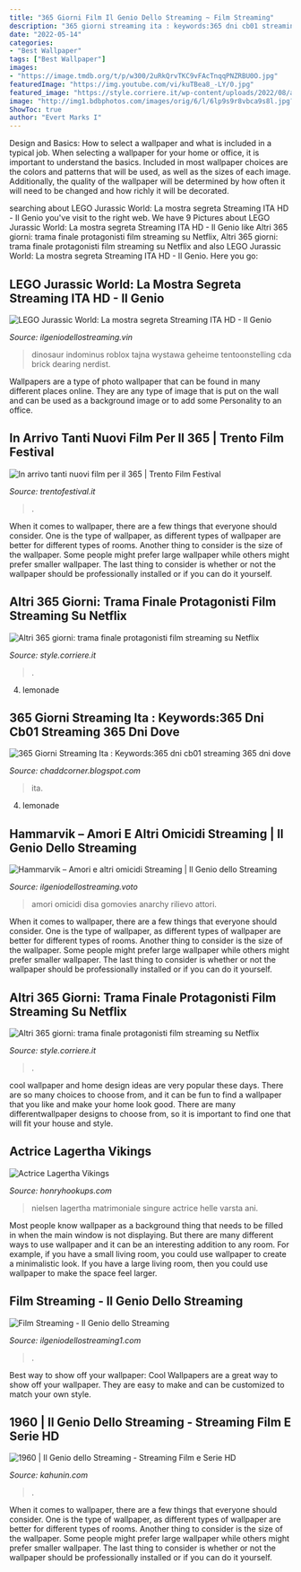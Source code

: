 ```yaml
---
title: "365 Giorni Film Il Genio Dello Streaming ~ Film Streaming"
description: "365 giorni streaming ita : keywords:365 dni cb01 streaming 365 dni dove"
date: "2022-05-14"
categories:
- "Best Wallpaper"
tags: ["Best Wallpaper"]
images:
- "https://image.tmdb.org/t/p/w300/2uRkQrvTKC9vFAcTnqqPNZRBU0O.jpg"
featuredImage: "https://img.youtube.com/vi/kuTBea8_-LY/0.jpg"
featured_image: "https://style.corriere.it/wp-content/uploads/2022/08/altri-365-giorni-2-700x392.jpg"
image: "http://img1.bdbphotos.com/images/orig/6/l/6lp9s9r8vbca9s8l.jpg?skj2io4l"
ShowToc: true
author: "Evert Marks I"
---
```



Design and Basics: How to select a wallpaper and what is included in a typical job.
When selecting a wallpaper for your home or office, it is important to understand the basics. Included in most wallpaper choices are the colors and patterns that will be used, as well as the sizes of each image. Additionally, the quality of the wallpaper will be determined by how often it will need to be changed and how richly it will be decorated.

	

		
searching about LEGO Jurassic World: La mostra segreta Streaming ITA HD - Il Genio you've visit to the right web. We have 9 Pictures about LEGO Jurassic World: La mostra segreta Streaming ITA HD - Il Genio like Altri 365 giorni: trama finale protagonisti film streaming su Netflix, Altri 365 giorni: trama finale protagonisti film streaming su Netflix and also LEGO Jurassic World: La mostra segreta Streaming ITA HD - Il Genio. Here you go:
		
    
## LEGO Jurassic World: La Mostra Segreta Streaming ITA HD - Il Genio

<img loading=lazy src="https://image.tmdb.org/t/p/w780/3aqFJqDMyKFm4jk0Yu2MWdZHNvU.jpg" onerror="this.onerror=null;this.src='https://tse1.mm.bing.net/th?id=OIP.EJRfDygc5vVPJIvMdWLaBgHaEK&amp;pid=15.1';" alt="LEGO Jurassic World: La mostra segreta Streaming ITA HD - Il Genio">

_Source: ilgeniodellostreaming.vin_

>dinosaur indominus roblox tajna wystawa geheime tentoonstelling cda brick dearing nerdist. 

	



Wallpapers are a type of photo wallpaper that can be found in many different places online. They are any type of image that is put on the wall and can be used as a background image or to add some Personality to an office.

    
## In Arrivo Tanti Nuovi Film Per Il 365 | Trento Film Festival

<img loading=lazy src="https://trentofestival.it/wp-content/uploads/2015/04/genziana-1600x667.jpg" onerror="this.onerror=null;this.src='https://tse3.mm.bing.net/th?id=OIP.1koEQwUYEpIkR4YWHhs20wHaDF&amp;pid=15.1';" alt="In arrivo tanti nuovi film per il 365 | Trento Film Festival">

_Source: trentofestival.it_

>. 

	

When it comes to wallpaper, there are a few things that everyone should consider. One is the type of wallpaper, as different types of wallpaper are better for different types of rooms. Another thing to consider is the size of the wallpaper. Some people might prefer large wallpaper while others might prefer smaller wallpaper. The last thing to consider is whether or not the wallpaper should be professionally installed or if you can do it yourself.

    
## Altri 365 Giorni: Trama Finale Protagonisti Film Streaming Su Netflix

<img loading=lazy src="https://style.corriere.it/wp-content/uploads/2022/08/altri-365-giorni-2-700x392.jpg" onerror="this.onerror=null;this.src='https://tse3.mm.bing.net/th?id=OIP.g88sH7D9Vj98FR1AnkUcPgHaEJ&amp;pid=15.1';" alt="Altri 365 giorni: trama finale protagonisti film streaming su Netflix">

_Source: style.corriere.it_

>. 

	

4. lemonade 

    
## 365 Giorni Streaming Ita : Keywords:365 Dni Cb01 Streaming 365 Dni Dove

<img loading=lazy src="https://img.youtube.com/vi/kuTBea8_-LY/0.jpg" onerror="this.onerror=null;this.src='https://tse1.mm.bing.net/th?id=OIP.GroAP8KAfBqOyXQwPpgl5gHaFj&amp;pid=15.1';" alt="365 Giorni Streaming Ita : Keywords:365 dni cb01 streaming 365 dni dove">

_Source: chaddcorner.blogspot.com_

>ita. 

	

4. lemonade 

    
## Hammarvik – Amori E Altri Omicidi Streaming | Il Genio Dello Streaming

<img loading=lazy src="https://image.tmdb.org/t/p/w300/2uRkQrvTKC9vFAcTnqqPNZRBU0O.jpg" onerror="this.onerror=null;this.src='https://tse3.mm.bing.net/th?id=OIP.TVQYBDW6fdR3efmWWeqEGQAAAA&amp;pid=15.1';" alt="Hammarvik – Amori e altri omicidi Streaming | Il Genio dello Streaming">

_Source: ilgeniodellostreaming.voto_

>amori omicidi disa gomovies anarchy rilievo attori. 

	

When it comes to wallpaper, there are a few things that everyone should consider. One is the type of wallpaper, as different types of wallpaper are better for different types of rooms. Another thing to consider is the size of the wallpaper. Some people might prefer large wallpaper while others might prefer smaller wallpaper. The last thing to consider is whether or not the wallpaper should be professionally installed or if you can do it yourself.

    
## Altri 365 Giorni: Trama Finale Protagonisti Film Streaming Su Netflix

<img loading=lazy src="https://style.corriere.it/wp-content/uploads/2022/08/simone-susinna-festival-di-venezia-638x425.jpg" onerror="this.onerror=null;this.src='https://tse3.mm.bing.net/th?id=OIP.xzJQYv7al33OxxS2h9FfWwHaE7&amp;pid=15.1';" alt="Altri 365 giorni: trama finale protagonisti film streaming su Netflix">

_Source: style.corriere.it_

>. 

	

cool wallpaper and home design ideas are very popular these days. There are so many choices to choose from, and it can be fun to find a wallpaper that you like and make your home look good. There are many differentwallpaper designs to choose from, so it is important to find one that will fit your house and style.

    
## Actrice Lagertha Vikings

<img loading=lazy src="http://img1.bdbphotos.com/images/orig/6/l/6lp9s9r8vbca9s8l.jpg?skj2io4l" onerror="this.onerror=null;this.src='https://tse2.mm.bing.net/th?id=OIP.hRf2ky_4vO8jCXgZma71MQAAAA&amp;pid=15.1';" alt="Actrice Lagertha Vikings">

_Source: honryhookups.com_

>nielsen lagertha matrimoniale singure actrice helle varsta ani. 

	

Most people know wallpaper as a background thing that needs to be filled in when the main window is not displaying. But there are many different ways to use wallpaper and it can be an interesting addition to any room. For example, if you have a small living room, you could use wallpaper to create a minimalistic look. If you have a large living room, then you could use wallpaper to make the space feel larger.

    
## Film Streaming - Il Genio Dello Streaming

<img loading=lazy src="https://www.themoviedb.org/t/p/w342/m4SDHYqLbYHnq5Lb6XPZPHgBbID.jpg" onerror="this.onerror=null;this.src='https://tse4.mm.bing.net/th?id=OIP.SqLdGRHNuVRJ3axCvCyLywAAAA&amp;pid=15.1';" alt="Film Streaming - Il Genio dello Streaming">

_Source: ilgeniodellostreaming1.com_

>. 

	

Best way to show off your wallpaper:
Cool Wallpapers are a great way to show off your wallpaper. They are easy to make and can be customized to match your own style.

    
## 1960 | Il Genio Dello Streaming - Streaming Film E Serie HD

<img loading=lazy src="http://kahunin.com/wp-content/uploads/2021/12/Affondate-la-Bismarck.jpg" onerror="this.onerror=null;this.src='https://tse3.mm.bing.net/th?id=OIP.6ENNUDTo6P658vksNCXHjwHaLH&amp;pid=15.1';" alt="1960 | Il Genio dello Streaming - Streaming Film e Serie HD">

_Source: kahunin.com_

>. 

	

When it comes to wallpaper, there are a few things that everyone should consider. One is the type of wallpaper, as different types of wallpaper are better for different types of rooms. Another thing to consider is the size of the wallpaper. Some people might prefer large wallpaper while others might prefer smaller wallpaper. The last thing to consider is whether or not the wallpaper should be professionally installed or if you can do it yourself.

